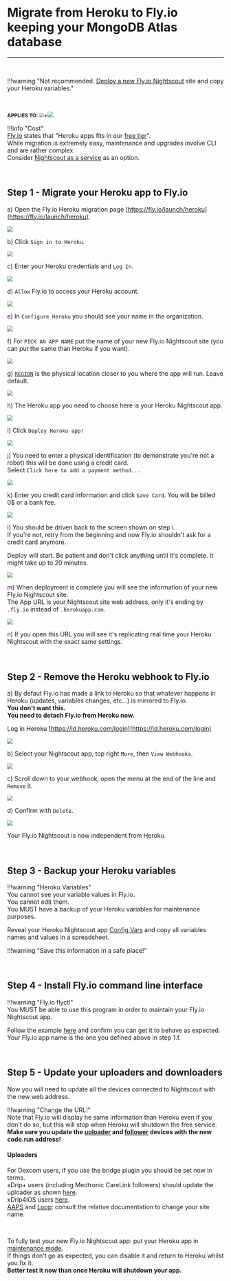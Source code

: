 # Migrate from Heroku to Fly.io keeping your MongoDB Atlas database

---

</br>

!!!warning "Not recommended. [Deploy a new Fly.io Nightscout](../new_user) site and copy your Heroku variables."

</br>

<span style="font-size:smaller;">**APPLIES TO:**</span> <img src="../../../vendors/img/flyio-logo.png" style="zoom:60%;" />+<img src="../../../vendors/img/Atlas.png" style="zoom:80%;" />

!!!info "Cost"  
[Fly.io](https://fly.io/) states that "Heroku apps fits in our [free tier](https://fly.io/docs/about/pricing/#free-tier)".  
While migration is extremely easy, maintenance and upgrades involve CLI and are rather complex.  
Consider [Nightscout as a service](/#nightscout-as-a-service) as an option.

</br>

## Step 1 - Migrate your Heroku app to Fly.io

a) Open the Fly.io Heroku migration page [https://fly.io/launch/heroku](https://fly.io/launch/heroku).

<img src="../img/FlyM01.png" style="zoom:80%;" />

</br>

b) Click `Sign in to Heroku`.

<img src="../img/FlyM02.png" style="zoom:80%;" />

</br>

c) Enter your Heroku credentials and `Log In`.

<img src="../../../update/img/UpdateNS15.png" style="zoom:80%;" >

</br>

d) `Allow` Fly.io to access your Heroku account.

<img src="../img/FlyM03.png" style="zoom:80%;" />

</br>

e) In `Configure Heroku` you should see your name in the organization.

<img src="../img/FlyM04.png" style="zoom:80%;" />

</br>

f) For `PICK AN APP NAME` put the name of your new Fly.io Nightscout site (you can put the same than Heroku if you want).

<img src="../img/FlyM05.png" style="zoom:80%;" />

</br>

g) [`REGION`](https://fly.io/docs/reference/regions/) is the physical location closer to you where the app will run. Leave default.

<img src="../img/FlyM06.png" style="zoom:80%;" />

</br>

h) The Heroku app you need to choose here is your Heroku Nightscout app.

<img src="../img/FlyM07.png" style="zoom:80%;" />

</br>

i) Click `Deploy Heroku app!`

<img src="../img/FlyM08.png" style="zoom:80%;" />

</br>

j) You need to enter a physical identification (to demonstrate you're not a robot) this will be done using a credit card.  
Select `Click here to add a payment method...`

<img src="../img/FlyM09.png" style="zoom:80%;" />

</br>

k) Enter you credit card information and click `Save Card`. You will be billed 0$ or a bank fee.

<img src="../img/FlyM10.png" style="zoom:80%;" />

</br>

l) You should be driven back to the screen shown on step i.  
If you're not, retry from the beginning and now Fly.io shouldn't ask for a credit card anymore.

Deploy will start. Be patient and don't click anything until it's complete. It might take up to 20 minutes.

<img src="../img/FlyM11.png" style="zoom:80%;" />

</br>

m) When deployment is complete you will see the information of your new Fly.io Nightscout site.  
The App URL is your Nightscout site web address, only it's ending by `.fly.io` instead of `.herokuapp.com`.

<img src="../img/FlyM12.png" style="zoom:80%;" />

</br>

n) If you open this URL you will see it's replicating real time your Heroku Nightscout with the exact same settings.

</br>

## Step 2 - Remove the Heroku webhook to Fly.io

a) By defaut Fly.io has made a link to Heroku so that whatever happens in Heroku (updates, variables changes, etc...) is mirrored to Fly.io.  
**You don't want this.  
You need to detach Fly.io from Heroku now.**

Log in Heroku [https://id.heroku.com/login](https://id.heroku.com/login)

<img src="../../../update/img/UpdateNS15.png" style="zoom:80%;" >

</br>

b) Select your Nightscout app, top right `More`, then `View Webhooks`.

<img src="../img/FlyM13.png" style="zoom:80%;" />

</br>

c) Scroll down to your webhook, open the menu at the end of the line and `Remove` it.

<img src="../img/FlyM14.png" style="zoom:80%;" />

</br>

d) Confirm with `Delete`.

<img src="../img/FlyM15.png" style="zoom:80%;" />

</br>

Your Fly.io Nightscout is now independent from Heroku.

</br>

## Step 3 - Backup your Heroku variables

!!!warning "Heroku Variables"  
    You cannot see your variable values in Fly.io.  
    You cannot edit them.  
    You MUST have a backup of your Heroku variables for maintenance purposes.

Reveal your Heroku Nightscout app [Config Vars](/heroku/new_user/#editing-config-vars-in-heroku) and copy all variables names and values in a spreadsheet.

!!!warning "Save this information in a safe place!"

</br>

## Step 4 - Install Fly.io command line interface 

!!!warning "Fly.io flyctl"  
    You MUST be able to use this program in order to maintain your Fly.io Nightscout app.

Follow the example [here](../new_user/#editing-config-vars-in-flyio) and confirm you can get it to behave as expected.  
Your Fly.io app name is the one you defined above in step 1.f.

</br>

## Step 5 - Update your uploaders and downloaders

Now you will need to update all the devices connected to Nightscout with the new web address.

!!!warning "Change the URL!"  
    Note that Fly.io will display he same information than Heroku even if you don't do so, but this will stop when Heroku will shutdown the free service.  
    **Make sure you update the [uploader](../../../uploader/setup/) and [follower](../../../nightscout/downloaders/) devices with the new code.run address!**

#### Uploaders

For Dexcom users, if you use the bridge plugin you should be set now in terms.  
xDrip+ users (including Medtronic CareLink followers) should update the uploader as shown [here](../../../uploader/setup/#xdrip).  
xDrip4iOS users [here](https://xdrip4ios.readthedocs.io/en/latest/connect/cgm/#nightscout-upload).  
[AAPS](https://androidaps.readthedocs.io/en/latest/Configuration/Preferences.html#nsclient) and [Loop](https://loopkit.github.io/loopdocs/operation/loop-settings/services/): consult the relative documentation to change your site name.

</br>

To fully test your new Fly.io Nightscout app: put your Heroku app in [maintenance mode](../../../troubleshoot/heroku/#maintenance-mode).  
If things don't go as expected, you can disable it and return to Heroku whilst you fix it.  
**Better test it now than once Heroku will shutdown your app.**

</br>
